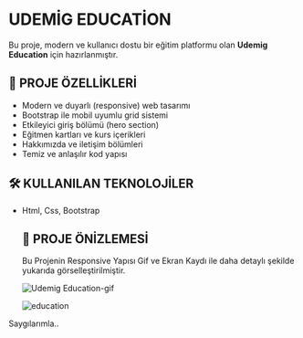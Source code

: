 # UDEMİG EDUCATİON

Bu proje, modern ve kullanıcı dostu bir eğitim platformu olan **Udemig Education** için hazırlanmıştır. 

## 🚀 PROJE ÖZELLİKLERİ

- Modern ve duyarlı (responsive) web tasarımı
- Bootstrap ile mobil uyumlu grid sistemi
- Etkileyici giriş bölümü (hero section)
- Eğitmen kartları ve kurs içerikleri
- Hakkımızda ve iletişim bölümleri
- Temiz ve anlaşılır kod yapısı

## 🛠️ KULLANILAN TEKNOLOJİLER
  
- Html, Css, Bootstrap

  ## 🎥 PROJE ÖNİZLEMESİ

  Bu Projenin Responsive Yapısı Gif ve Ekran Kaydı ile daha detaylı şekilde yukarıda görselleştirilmiştir.
  
  ![Udemig Education-gif](https://github.com/user-attachments/assets/e8059c57-0e17-42de-a816-34e75d678975)

  ![education](https://github.com/user-attachments/assets/8c0c8c3b-3fdc-41f4-b5c3-980025fd1ffb)

Saygılarımla..




